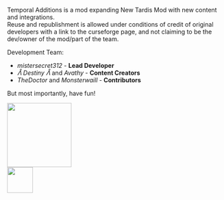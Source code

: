 <p>Temporal Additions is a mod expanding New Tardis Mod with new content and integrations.<br>
Reuse and republishment is allowed under conditions of credit of original developers with a link to the curseforge page, and not claiming to be the dev/owner of the mod/part of the team.<p/>

Development Team:<br>
* <i>mistersecret312</i> - <b>Lead Developer</b><br>
* <i>ᐰ Destiny ᐰ</i> and <i>Avathy</i> - <b>Content Creators</b><br>
* <i>TheDoctor</i> and <i>Monsterwaill</i> - <b>Contributors</b>

But most importantly, have fun!

<a href="https://discord.gg/xdPBseQWKK"><img src="https://cdn.discordapp.com/attachments/927582814042488913/1092827526654595152/join-discord-png-10.png" width="150px"></img></a></br>
<a href="https://www.curseforge.com/minecraft/mc-mods/t-additions"><img src="https://cdn.discordapp.com/attachments/927582814042488913/1092829755188981831/curseforge-icon.webp" width="60px"></img></a>
